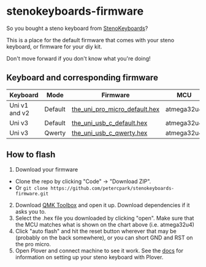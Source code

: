 # stenokeyboards-firmware

So you bought a steno keyboard from [StenoKeyboards](https://stenokeyboards.com/)?

This is a place for the default firmware that comes with your steno keyboard, or firmware for your diy kit.

Don't move forward if you don't know what you're doing!

## Keyboard and corresponding firmware

| Keyboard      | Mode    | Firmware                                                                                                                         | MCU        |
| ------------- | ------- | -------------------------------------------------------------------------------------------------------------------------------- | ---------- |
| Uni v1 and v2 | Default | [the_uni_pro_micro_default.hex](https://github.com/petercpark/stenokeyboards-firmware/blob/master/the_uni_pro_micro_default.hex) | atmega32u4 |
| Uni v3        | Default | [the_uni_usb_c_default.hex](https://github.com/petercpark/stenokeyboards-firmware/blob/master/the_uni_usb_c_default.hex)         | atmega32u4 |
| Uni v3        | Qwerty  | [the_uni_usb_c_qwerty.hex](https://github.com/petercpark/stenokeyboards-firmware/blob/master/the_uni_usb_c_qwerty.hex)           | atmega32u4 |

## How to flash

1. Download your firmware

- Clone the repo by clicking "Code" -> "Download ZIP".
- Or `git clone https://github.com/petercpark/stenokeyboards-firmware.git`

2. Download [QMK Toolbox](https://github.com/qmk/qmk_toolbox/releases/latest) and open it up. Download dependencies if it asks you to.
3. Select the .hex file you downloaded by clicking "open". Make sure that the MCU matches what is shown on the chart above (i.e. atmega32u4)
4. Click "auto flash" and hit the reset button wherever that may be (probably on the back somewhere), or you can short GND and RST on the pro micro.
5. Open Plover and connect machine to see it work. See the [docs](https://docs.stenokeyboards.com/) for information on setting up your steno keyboard with Plover.
